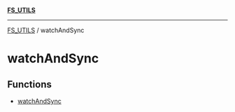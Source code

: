 [**FS_UTILS**](../README.md)

***

[FS_UTILS](../README.md) / watchAndSync

# watchAndSync

## Functions

- [watchAndSync](functions/watchAndSync.md)
